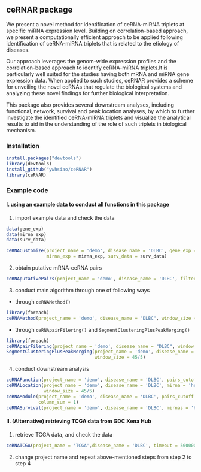 
## ceRNAR package

We present a novel method for identification of ceRNA-miRNA triplets at
specific miRNA expression level. Building on correlation-based approach,
we present a computationally efficient approach to be applied following
identification of ceRNA-miRNA triplets that is related to the etiology
of diseases.

Our approach leverages the genom-wide expression profiles and the
correlation-based approach to identify ceRNA-miRNA triplets.It is
particularly well suited for the studies having both mRNA and miRNA gene
expression data. When applied to such studies, ceRNAR provides a scheme
for unveiling the novel ceRNAs that regulate the biological systems and
analyzing these novel findings for further biological interpretation.

This package also provides several downstream analyses, including
functional, network, survival and peak location analyses, by which to
further investigate the identified ceRNA-miRNA triplets and visualize
the analytical results to aid in the understanding of the role of such
triplets in biological mechanism.

### Installation

``` r
install.packages("devtools")
library(devtools)
install_github("ywhsiao/ceRNAR")
library(ceRNAR)
```

### Example code

#### I. using an example data to conduct all functions in this package

1.  import example data and check the data

``` r
data(gene_exp)
data(mirna_exp)
data(surv_data)

ceRNACustomize(project_name = 'demo', disease_name = 'DLBC', gene_exp = gene_exp, 
               mirna_exp = mirna_exp, surv_data = surv_data)
```

2.  obtain putative mRNA-ceRNA pairs

``` r
ceRNAputativePairs(project_name = 'demo', disease_name = 'DLBC', filtering = 'less')
```

3.  conduct main algorithm through one of following ways

-   through `ceRNAMethod()`

``` r
library(foreach)
ceRNAMethod(project_name = 'demo', disease_name = "DLBC", window_size = 45/5)
```

-   through `ceRNApairFilering()` and
    `SegmentClusteringPlusPeakMerging()`

``` r
library(foreach)
ceRNApairFilering(project_name = 'demo', disease_name = "DLBC", window_size = 45/5)
SegmentClusteringPlusPeakMerging(project_name = 'demo', disease_name = "DLBC", 
                                 window_size = 45/5)
```

4.  conduct downstream analysis

``` r
ceRNAFunction(project_name = 'demo', disease_name = 'DLBC', pairs_cutoff = 1)
ceRNALocation(project_name = 'demo', disease_name = 'DLBC', mirna = 'hsa-miR-101-3p', 
              window_size = 45/5)
ceRNAModule(project_name = 'demo', disease_name = 'DLBC', pairs_cutoff = 5, 
            column_sum = 1)
ceRNASurvival(project_name = 'demo', disease_name = 'DLBC', mirnas = 'hsa-miR-101-3p')
```

#### II. (Alternative) retrieving TCGA data from GDC Xena Hub

1.  retrieve TCGA data, and check the data

``` r
ceRNATCGA(project_name = 'TCGA',disease_name = 'DLBC', timeout = 5000000)
```

2.  change project name and repeat above-mentioned steps from step 2 to
    step 4
